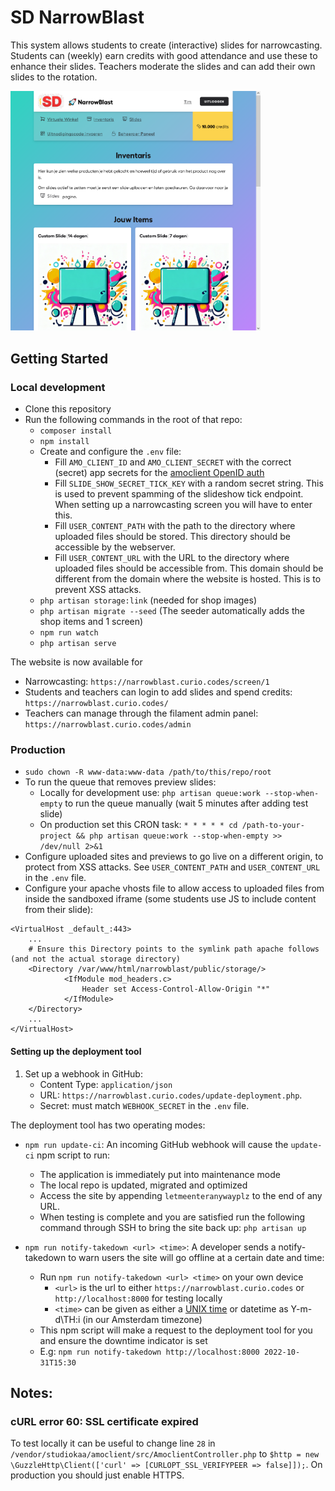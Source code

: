 # SD NarrowBlast

This system allows students to create (interactive) slides for narrowcasting. Students can (weekly) earn credits with good attendance and use these to enhance their slides. Teachers moderate the slides and can add their own slides to the rotation.

<img src="./.github/screenshot-inventory.png" width="400px" alt="Screenshot of the inventory page" />

## Getting Started

### Local development
* Clone this repository
* Run the following commands in the root of that repo:
    * `composer install`
    * `npm install`
    * Create and configure the `.env` file:
        * Fill `AMO_CLIENT_ID` and `AMO_CLIENT_SECRET` with the correct (secret) app secrets for the [amoclient OpenID auth](https://github.com/StudioKaa/amoclient)
        * Fill `SLIDE_SHOW_SECRET_TICK_KEY` with a random secret string. This is used to prevent spamming of the slideshow tick endpoint. When setting up a narrowcasting screen you will have to enter this.
        * Fill `USER_CONTENT_PATH` with the path to the directory where uploaded files should be stored. This directory should be accessible by the webserver.
        * Fill `USER_CONTENT_URL` with the URL to the directory where uploaded files should be accessible from. This domain should be different from the domain where the website is hosted. This is to prevent XSS attacks.
    * `php artisan storage:link` (needed for shop images)
    * `php artisan migrate --seed` (The seeder automatically adds the shop items and 1 screen)
    * `npm run watch`
    * `php artisan serve`

The website is now available for
* Narrowcasting: `https://narrowblast.curio.codes/screen/1`
* Students and teachers can login to add slides and spend credits: `https://narrowblast.curio.codes/`
* Teachers can manage through the filament admin panel: `https://narrowblast.curio.codes/admin`

### Production
* `sudo chown -R www-data:www-data /path/to/this/repo/root`
* To run the queue that removes preview slides:
    * Locally for development use: `php artisan queue:work --stop-when-empty` to run the queue manually (wait 5 minutes after adding test slide)
    * On production set this CRON task: `* * * * * cd /path-to-your-project && php artisan queue:work --stop-when-empty >> /dev/null 2>&1`
* Configure uploaded sites and previews to go live on a different origin, to protect from XSS attacks. See `USER_CONTENT_PATH` and `USER_CONTENT_URL` in the `.env` file.
* Configure your apache vhosts file to allow access to uploaded files from inside the sandboxed iframe (some students use JS to include content from their slide):
```
<VirtualHost _default_:443>
    ...
    # Ensure this Directory points to the symlink path apache follows (and not the actual storage directory)
    <Directory /var/www/html/narrowblast/public/storage/>
            <IfModule mod_headers.c>
                Header set Access-Control-Allow-Origin "*"
            </IfModule>
    </Directory>
    ...
</VirtualHost>
```

#### Setting up the deployment tool

1. Set up a webhook in GitHub:
    * Content Type: `application/json`
    * URL: `https://narrowblast.curio.codes/update-deployment.php`.
    * Secret: must match `WEBHOOK_SECRET` in the `.env` file.

The deployment tool has two operating modes:

- `npm run update-ci`: An incoming GitHub webhook will cause the `update-ci` npm script to run:
    - The application is immediately put into maintenance mode
    - The local repo is updated, migrated and optimized
    - Access the site by appending `letmeenteranywayplz` to the end of any URL.
    - When testing is complete and you are satisfied run the following command through SSH to bring the site back up: `php artisan up`

- `npm run notify-takedown <url> <time>`: A developer sends a notify-takedown to warn users the site will go offline at a certain date and time:
    - Run `npm run notify-takedown <url> <time>` on your own device
        - `<url>` is the url to either `https://narrowblast.curio.codes` or `http://localhost:8000` for testing locally
        - `<time>` can be given as either a [UNIX time](https://www.unixtimestamp.com/) or datetime as Y-m-d\TH:i (in our Amsterdam timezone)
    - This npm script will make a request to the deployment tool for you and ensure the downtime indicator is set
    - E.g: `npm run notify-takedown http://localhost:8000 2022-10-31T15:30`

## Notes:

### cURL error 60: SSL certificate expired
To test locally it can be useful to change line `28` in `/vendor/studiokaa/amoclient/src/AmoclientController.php` to `$http = new \GuzzleHttp\Client(['curl' => [CURLOPT_SSL_VERIFYPEER => false]]);`. On production you should just enable HTTPS.

